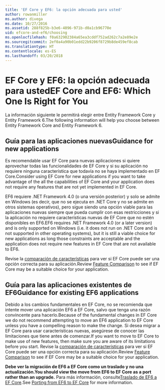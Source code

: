 ```yaml
---
title: 'EF Core y EF6: la opción adecuada para usted'
author: rowanmiller
ms.author: divega
ms.date: 10/27/2016
ms.assetid: 288f825b-b3e6-4096-971b-d0a1cb96770e
uid: efcore-and-ef6/choosing
ms.openlocfilehash: f0a632902384a65ea3cddf752ad262c7a2e89e2e
ms.sourcegitcommit: 2ef0a4a90b01edd22b9206f8729b8de459ef8cab
ms.translationtype: HT
ms.contentlocale: es-ES
ms.lasthandoff: 03/20/2018
---
```

# <a name="ef-core-and-ef6-which-one-is-right-for-you"></a><span data-ttu-id="117a4-102">EF Core y EF6: la opción adecuada para usted</span><span class="sxs-lookup"><span data-stu-id="117a4-102">EF Core and EF6: Which One Is Right for You</span></span>

<span data-ttu-id="117a4-103">La información siguiente le permitirá elegir entre Entity Framework Core y Entity Framework 6.</span><span class="sxs-lookup"><span data-stu-id="117a4-103">The following information will help you choose between Entity Framework Core and Entity Framework 6.</span></span>

## <a name="guidance-for-new-applications"></a><span data-ttu-id="117a4-104">Guía para las aplicaciones nuevas</span><span class="sxs-lookup"><span data-stu-id="117a4-104">Guidance for new applications</span></span>

<span data-ttu-id="117a4-105">Es recomendable usar EF Core para nuevas aplicaciones si quiere aprovechar todas las funcionalidades de EF Core y si su aplicación no requiere ninguna característica que todavía no se haya implementado en EF Core.</span><span class="sxs-lookup"><span data-stu-id="117a4-105">Consider using EF Core for new applications if you want to take advantage of the all the capabilities of EF Core and your application does not require any features that are not yet implemented in EF Core.</span></span>

<span data-ttu-id="117a4-106">EF6 requiere .NET Framework 4.0 (o una versión posterior) y solo se admite en Windows (es decir, que no se ejecuta en .NET Core y no se admite en otros sistemas operativos), pero sigue siendo una opción viable para las aplicaciones nuevas siempre que pueda cumplir con esas restricciones y si la aplicación no requiere características nuevas de EF Core que no estén disponibles en EF6.</span><span class="sxs-lookup"><span data-stu-id="117a4-106">EF6 requires .NET Framework 4.0 (or a later version) and is only supported on Windows (i.e. it does not run on .NET Core and is not supported in other operating systems), but it is still a viable choice for new applications as long those constraints are acceptable and the application does not require new features in EF Core that are not available to EF6.</span></span>

<span data-ttu-id="117a4-107">Revise la [comparación de características](features.md) para ver si EF Core puede ser una opción correcta para su aplicación.</span><span class="sxs-lookup"><span data-stu-id="117a4-107">Review [Feature Comparison](features.md) to see if EF Core may be a suitable choice for your application.</span></span>

## <a name="guidance-for-existing-ef6-applications"></a><span data-ttu-id="117a4-108">Guía para las aplicaciones existentes de EF6</span><span class="sxs-lookup"><span data-stu-id="117a4-108">Guidance for existing EF6 applications</span></span>

<span data-ttu-id="117a4-109">Debido a los cambios fundamentales en EF Core, no se recomienda que intente mover una aplicación EF6 a EF Core, salvo que tenga una razón convincente para hacerlo.</span><span class="sxs-lookup"><span data-stu-id="117a4-109">Because of the fundamental changes in EF Core we do not recommend attempting to move an EF6 application to EF Core unless you have a compelling reason to make the change.</span></span> <span data-ttu-id="117a4-110">Si desea migrar a EF Core para usar características nuevas, asegúrese de conocer las limitaciones que tiene antes de comenzar.</span><span class="sxs-lookup"><span data-stu-id="117a4-110">If you want to move to EF Core to make use of new features, then make sure you are aware of its limitations before you start.</span></span> <span data-ttu-id="117a4-111">Revise la [comparación de características](features.md) para ver si EF Core puede ser una opción correcta para su aplicación.</span><span class="sxs-lookup"><span data-stu-id="117a4-111">Review [Feature Comparison](features.md) to see if EF Core may be a suitable choice for your application.</span></span>

<span data-ttu-id="117a4-112">**Debe ver la migración de EF6 a EF Core como un traslado y no una actualización.**</span><span class="sxs-lookup"><span data-stu-id="117a4-112">**You should view the move from EF6 to EF Core as a port rather than an upgrade.**</span></span> <span data-ttu-id="117a4-113">Para más información, consulte[Traslado de EF6 a EF Core](porting/index.md).</span><span class="sxs-lookup"><span data-stu-id="117a4-113">See [Porting from EF6 to EF Core](porting/index.md) for more information.</span></span>
